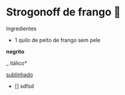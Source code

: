 # Strogonoff de frango :chicken:



Ingredientes

 - 1 quilo de peito de frango sem pele

 **negrito**

_ itálico*

<u>sublinhado</u>

 <!-- comentário  -->

- [] sdfsd

